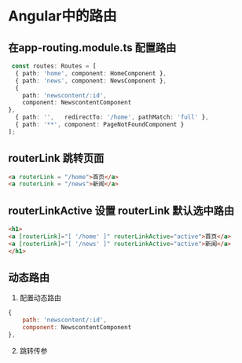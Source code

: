 # Angular中的路由

## 在app-routing.module.ts 配置路由

```typescript
 const routes: Routes = [
  { path: 'home', component: HomeComponent },
  { path: 'news', component: NewsComponent },
  {
    path: 'newscontent/:id',
    component: NewscontentComponent
},
  { path: '',   redirectTo: '/home', pathMatch: 'full' },
  { path: '**', component: PageNotFoundComponent }
];
```

## routerLink 跳转页面

```html
<a routerLink = "/home">首页</a>
<a routerLink = "/news">新闻</a>
```

## routerLinkActive 设置 routerLink 默认选中路由

```html
<h1>
<a [routerLink]="[ '/home' ]" routerLinkActive="active">首页</a>
<a [routerLink]="[ '/news' ]" routerLinkActive="active">新闻</a>
</h1>
```

## 动态路由

1. 配置动态路由

```js
{
    path: 'newscontent/:id',
    component: NewscontentComponent
},
```
2. 跳转传参

